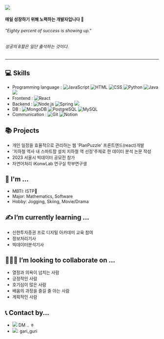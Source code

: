 
<img src="https://capsule-render.vercel.app/api?type=transparent&color=random&height=80&section=header&text=Hi,%20I'm%20Gaeon%20☺&fontSize=40&animation=scaleIn&fontColor=FF8E99" />

#### 매일 성장하기 위해 노력하는 개발자입니다 🐾 




###### "Eighty percent of success is showing up."
###### 성공의 8할은 일단 출석하는 것이다.

---
## 💻 Skills 
- Programming language : ![JavaScript](https://img.shields.io/badge/-JavaScript-F7DF1E?style=flat&logo=JavaScript&logoColor=black) ![HTML](https://img.shields.io/badge/-HTML-E34F26?style=flat&logo=HTML5&logoColor=white) ![CSS](https://img.shields.io/badge/-CSS-1572B6?style=flat&logo=CSS3&logoColor=white) ![Python](https://img.shields.io/badge/-Python-3776AB?style=flat&logo=Python&logoColor=white) ![Java](https://img.shields.io/badge/-Java-007396?style=flat&logo=Java&logoColor=white) <img src="https://img.shields.io/badge/c-00599C?style=flat-square&logo=c%2B%2B&logoColor=white"/>
- Frontend : ![React](https://img.shields.io/badge/-React-61DAFB?style=flat&logo=React&logoColor=white) 
- Backend : ![Node.js](https://img.shields.io/badge/-Node.js-339933?style=flat&logo=Node.js&logoColor=white) ![Spring](https://img.shields.io/badge/-Spring-6DB33F?style=flat&logo=Spring&logoColor=white)  <img src="https://img.shields.io/badge/Postman-FF6C37?style=flat-square&logo=postman&logoColor=white"/>
- DB : ![MongoDB](https://img.shields.io/badge/-MongoDB-47A248?style=flat&logo=MongoDB&logoColor=white) ![PostgreSQL](https://img.shields.io/badge/-PostgreSQL-336791?style=flat&logo=postgresql&logoColor=white) ![MySQL](https://img.shields.io/badge/-MySQL-4479A1?logo=mysql&logoColor=white)
- Communication : ![Git](https://img.shields.io/badge/-Git-F05032?style=flat&logo=git&logoColor=white) ![Notion](https://img.shields.io/badge/-Notion-000000?style=flat&logo=Notion&logoColor=white)



## 📚 Projects
- 개인 일정을 효율적으로 관리하는 웹 'PlanPuzzle' 프론트엔드(react)개발
- '지하철 역사 내 스마트팜 설치 지하철 역 선정'주제로 한 데이터 분석 논문 작성
- 2023 서울시 빅데이터 공모전 참가
- 자연어처리 iKonwLab 연구실 학부연구생
  

## 🐸 I'm ...
- MBTI: ISTP🤭
- Major: Mathematics, Software
- Hobby: Jogging, Skiing, Movie/Drama
  

## ✍️ I’m currently learning ...
- 신한투자증권 프로 디지털 아카데미 교육 참여
- 정보처리기사
- 빅데이터분석기사

## 🧑‍🤝‍🧑 I’m looking to collaborate on ...
- 열정과 의욕이 넘치는 사람
- 긍정적인 사람
- 호기심이 많은 사람
- 배움의 과정을 즐길 줄 아는 사람
- 계획적인 사람
  
  
## 📞 Contact by...
-  <img src="https://img.shields.io/badge/Slack-4A154B?style=flat-square&logo=Slack&logoColor=white"/> DM .. ㅎ
- <img src="https://img.shields.io/badge/instagram-E4405F?style=flat-square&logo=Instagram&logoColor=white"/>: gari_guri



